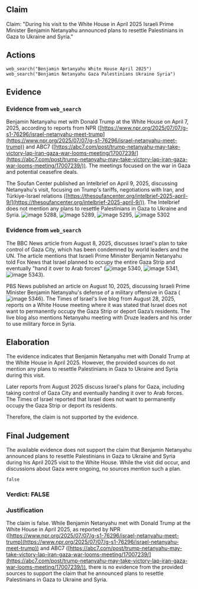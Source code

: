 ## Claim
Claim: "During his visit to the White House in April 2025 Israeli Prime Minister Benjamin Netanyahu announced plans to resettle Palestinians in Gaza to Ukraine and Syria."

## Actions
```
web_search("Benjamin Netanyahu White House April 2025")
web_search("Benjamin Netanyahu Gaza Palestinians Ukraine Syria")
```

## Evidence
### Evidence from `web_search`
Benjamin Netanyahu met with Donald Trump at the White House on April 7, 2025, according to reports from NPR ([https://www.npr.org/2025/07/07/g-s1-76296/israel-netanyahu-meet-trump](https://www.npr.org/2025/07/07/g-s1-76296/israel-netanyahu-meet-trump)) and ABC7 ([https://abc7.com/post/trump-netanyahu-may-take-victory-lap-iran-gaza-war-looms-meeting/17007239/](https://abc7.com/post/trump-netanyahu-may-take-victory-lap-iran-gaza-war-looms-meeting/17007239/)). The meetings focused on the war in Gaza and potential ceasefire deals.

The Soufan Center published an Intelbrief on April 9, 2025, discussing Netanyahu's visit, focusing on Trump's tariffs, negotiations with Iran, and Türkiye-Israel relations ([https://thesoufancenter.org/intelbrief-2025-april-9/](https://thesoufancenter.org/intelbrief-2025-april-9/)). The Intelbrief does not mention any plans to resettle Palestinians in Gaza to Ukraine and Syria. ![image 5288](media/2025-08-29_10-04-1756461862-739066.jpg), ![image 5289](media/2025-08-29_10-04-1756461864-391400.jpg), ![image 5295](media/2025-08-29_10-04-1756461875-496107.jpg), ![image 5302](media/2025-08-29_10-04-1756461879-793481.jpg)


### Evidence from `web_search`
The BBC News article from August 8, 2025, discusses Israel's plan to take control of Gaza City, which has been condemned by world leaders and the UN. The article mentions that Israeli Prime Minister Benjamin Netanyahu told Fox News that Israel planned to occupy the entire Gaza Strip and eventually "hand it over to Arab forces" (![image 5340](media/2025-08-29_10-21-1756462906-461320.jpg), ![image 5341](media/2025-08-29_10-21-1756462906-772058.jpg), ![image 5343](media/2025-08-29_10-21-1756462907-426713.jpg)).

PBS News published an article on August 10, 2025, discussing Israeli Prime Minister Benjamin Netanyahu's defense of a military offensive in Gaza (![image 5346](media/2025-08-29_10-21-1756462913-192119.jpg)). The Times of Israel's live blog from August 28, 2025, reports on a White House meeting where it was stated that Israel does not want to permanently occupy the Gaza Strip or deport Gaza’s residents. The live blog also mentions Netanyahu meeting with Druze leaders and his order to use military force in Syria.


## Elaboration
The evidence indicates that Benjamin Netanyahu met with Donald Trump at the White House in April 2025. However, the provided sources do not mention any plans to resettle Palestinians in Gaza to Ukraine and Syria during this visit.

Later reports from August 2025 discuss Israel's plans for Gaza, including taking control of Gaza City and eventually handing it over to Arab forces. The Times of Israel reported that Israel does not want to permanently occupy the Gaza Strip or deport its residents.

Therefore, the claim is not supported by the evidence.


## Final Judgement
The available evidence does not support the claim that Benjamin Netanyahu announced plans to resettle Palestinians in Gaza to Ukraine and Syria during his April 2025 visit to the White House. While the visit did occur, and discussions about Gaza were ongoing, no sources mention such a plan.

`false`


### Verdict: FALSE

### Justification
The claim is false. While Benjamin Netanyahu met with Donald Trump at the White House in April 2025, as reported by NPR ([https://www.npr.org/2025/07/07/g-s1-76296/israel-netanyahu-meet-trump](https://www.npr.org/2025/07/07/g-s1-76296/israel-netanyahu-meet-trump)) and ABC7 ([https://abc7.com/post/trump-netanyahu-may-take-victory-lap-iran-gaza-war-looms-meeting/17007239/](https://abc7.com/post/trump-netanyahu-may-take-victory-lap-iran-gaza-war-looms-meeting/17007239/)), there is no evidence from the provided sources to support the claim that he announced plans to resettle Palestinians in Gaza to Ukraine and Syria.
